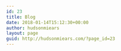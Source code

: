 ```yaml
---
id: 23
title: Blog
date: 2018-01-14T15:12:30+00:00
author: hudsonmiears
layout: page
guid: http://hudsonmiears.com/?page_id=23
---
```

